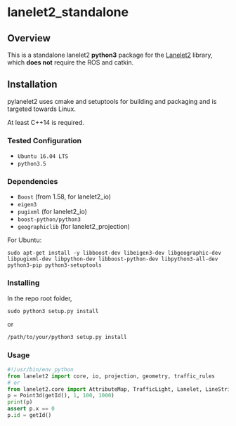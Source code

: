# lanelet2_standalone

## Overview
This is a standalone lanelet2 **python3** package for the [Lanelet2](https://github.com/fzi-forschungszentrum-informatik/Lanelet2) library, which **does not** require the ROS and catkin.

## Installation
pylanelet2 uses cmake and setuptools for building and packaging and is targeted towards Linux.

At least C++14 is required.

### Tested Configuration
* `Ubuntu 16.04 LTS`
* `python3.5`

### Dependencies
* `Boost` (from 1.58, for lanelet2_io)
* `eigen3`
* `pugixml` (for lanelet2_io)
* `boost-python/python3`
* `geographiclib` (for lanelet2_projection)

For Ubuntu:
```shell
sudo apt-get install -y libboost-dev libeigen3-dev libgeographic-dev libpugixml-dev libpython-dev libboost-python-dev libpython3-all-dev python3-pip python3-setuptools
```

### Installing
In the repo root folder,
```shell
sudo python3 setup.py install
```
or
```bash
/path/to/your/python3 setup.py install
```

### Usage
```python
#!/usr/bin/env python
from lanelet2 import core, io, projection, geometry, traffic_rules
# or
from lanelet2.core import AttributeMap, TrafficLight, Lanelet, LineString3d, Point2d, Point3d, getId, LaneletMap, BoundingBox2d, BasicPoint2d
p = Point3d(getId(), 1, 100, 1000)
print(p)
assert p.x == 0
p.id = getId()
```
